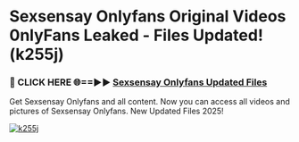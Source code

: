 # Sexsensay Onlyfans Original Videos 0nlyFans Leaked - Files Updated! (k255j)

<h3>🔴 CLICK HERE 🌐==►► <a href="https://tinyurl.com/2m67pmp6" rel="nofollow">Sexsensay Onlyfans Updated Files</a></h3>

Get Sexsensay Onlyfans and all content. Now you can access all videos and pictures of Sexsensay Onlyfans. New Updated Files 2025!

[![k255j](https://i.imgur.com/H4QAA4z.gif)](https://tinyurl.com/2m67pmp6)